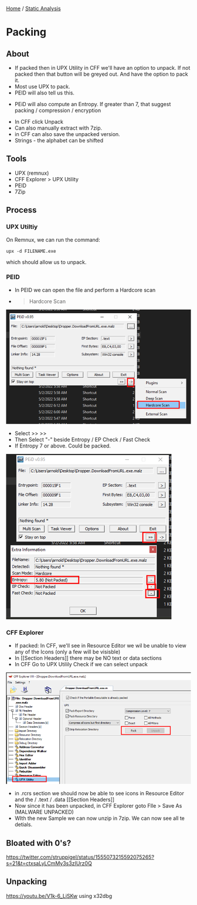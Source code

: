 [Home](https://github.com/jplowri0/Blog/blob/main/home.md) / [Static Analysis](https://github.com/jplowri0/Blog/blob/main/malware/Static_Analysis.md) 

# Packing 
## About
- If packed then in UPX Utility in CFF we'll have an option to unpack. If not packed then that button will be greyed out. And have the option to pack it. 
- Most use UPX to pack. 
- PEID will also tell us this. 
*  PEiD will also compute an Entropy. If greater than 7, that suggest packing / compression / encryption 
- In CFF click Unpack  
- Can also manually extract with 7zip. 
- in CFF can also save the unpacked version. 
- Strings - the alphabet can be shifted

## Tools
- UPX (remnux)
- CFF Explorer > UPX Utility 
- PEID 
- 7Zip

## Process
### UPX Utiltiy 
On Remnux, we can run the command:
```
upx -d FILENAME.exe
```
which should allow us to unpack. 

### PEID
- In PEID we can open the file and perform a Hardcore scan
-  > Hardcore Scan 

![hey](https://github.com/jplowri0/Blog/blob/main/malware/Packing1.png)

- Select >> >> 
- Then Select "-" beside Entropy / EP Check / Fast Check 
- If Entropy 7 or above. Could be packed. 

![hey](https://github.com/jplowri0/Blog/blob/main/malware/Packing2.png)

### CFF Explorer
- If packed: In CFF, we'll see in Resource Editor we wil be unable to view any of the Icons  (only a few will be visisble)
- In [[Section Headers]] there may be NO text or data sections 
-  In CFF Go to UPX Utilily Check if we can select unpack 

![hey](https://github.com/jplowri0/Blog/blob/main/malware/Packing3.png)

- in .rcrs section we should now be able to see icons in Resource Editor and the / .text / .data [[Section Headers]]
- Now since it has been unpacked, in CFF Explorer goto FIle > Save As  (MALWARE UNPACKED)
- WIth the new Sample we can now unzip in 7zip. We can now see all te detials. 

## Bloated with 0's?
https://twitter.com/struppigel/status/1555073215592075265?s=21&t=ctxsaLyLCmMy3s3zIUrz0Q

## Unpacking
https://youtu.be/V1k-6_LiSKw using x32dbg

